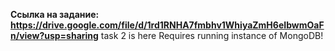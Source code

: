 **Ссылка на задание: https://drive.google.com/file/d/1rd1RNHA7fmbhv1WhiyaZmH6eIbwmOaFn/view?usp=sharing**
task 2 is here
Requires running instance of MongoDB!